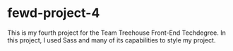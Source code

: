 # fewd-project-4
This is my fourth project for the Team Treehouse Front-End Techdegree. In this project, I used Sass and many of its capabilities 
to style my project.
